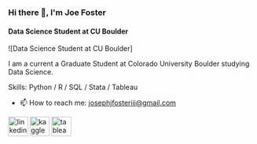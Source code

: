 ### Hi there 👋, I'm Joe Foster
#### Data Science Student at CU Boulder
![Data Science Student at CU Boulder]

I am a current a Graduate Student at Colorado University Boulder studying Data Science.

Skills: Python / R / SQL / Stata / Tableau

- 📫 How to reach me: josephjfosteriii@gmail.com 


[<img src='https://cdn.jsdelivr.net/npm/simple-icons@3.0.1/icons/linkedin.svg' alt='linkedin' height='40'>](https://www.linkedin.com/in/joseph-fosteriii/)  [<img src='https://cdn.jsdelivr.net/npm/simple-icons@3.0.1/icons/kaggle.svg' alt='kaggle' height='40'>](https://www.kaggle.com/joefoster99)  [<img src='https://cdn.jsdelivr.net/npm/simple-icons@3.0.1/icons/tableau.svg' alt='tableau' height='40'>](https://public.tableau.com/app/profile/joe.foster1152)  
